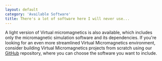 ```yaml
---
layout: default
category: 'Available Software'
title: There's a lot of software here I will never use...
---
```


A light version of Virtual micromagnetics is also available, which includes
only the micromagnetic simulation software and its dependencies. If you're
looking for an even more streamlined Virtual Micromagnetics environment,
consider building Virtual Micromagnetics projects from scratch using our
[GitHub](https://www.github.com/fangohr/virtualmicromagnetics) repository,
where you can choose the software you want to include.
